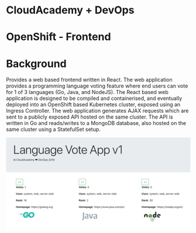 # CloudAcademy + DevOps

# OpenShift - Frontend

# Background
Provides a web based frontend written in React. The web application provides a programming language voting feature where end users can vote for 1 of 3 languages (Go, Java, and NodeJS). The React based web application is designed to be compiled and containerised, and eventually deployed into an OpenShift based Kubernetes cluster, exposed using an Ingress Controller. The web application generates AJAX requests which are sent to a publicly exposed API hosted on the same cluster. The API is written in Go and reads/writes to a MongoDB database, also hosted on the same cluster using a StatefulSet setup.

![Language Vote Application](/doc/voteapp.png)
